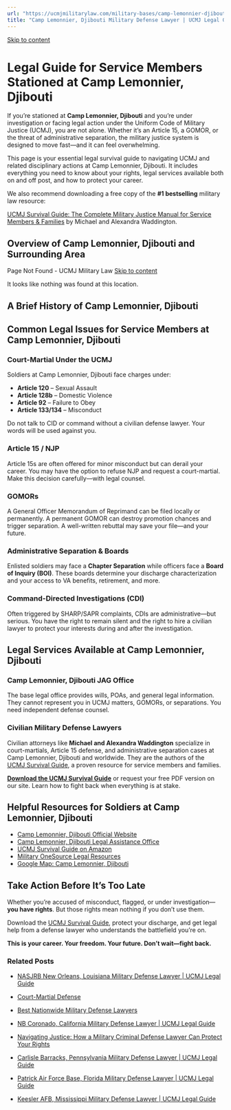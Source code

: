 ```yaml
---
url: "https://ucmjmilitarylaw.com/military-bases/camp-lemonnier-djibouti-military-defense-lawyer-ucmj-legal-guide/"
title: "Camp Lemonnier, Djibouti Military Defense Lawyer | UCMJ Legal Guide"
---
```


[Skip to content](https://ucmjmilitarylaw.com/military-bases/camp-lemonnier-djibouti-military-defense-lawyer-ucmj-legal-guide/#content)

# Legal Guide for Service Members Stationed at Camp Lemonnier, Djibouti

If you’re stationed at **Camp Lemonnier, Djibouti** and you’re under investigation or facing legal action under the Uniform Code of Military Justice (UCMJ), you are not alone. Whether it’s an Article 15, a GOMOR, or the threat of administrative separation, the military justice system is designed to move fast—and it can feel overwhelming.

This page is your essential legal survival guide to navigating UCMJ and related disciplinary actions at Camp Lemonnier, Djibouti. It includes everything you need to know about your rights, legal services available both on and off post, and how to protect your career.

We also recommend downloading a free copy of the **#1 bestselling** military law resource:

[UCMJ Survival Guide: The Complete Military Justice Manual for Service Members & Families](https://www.amazon.com/dp/B0FCDD3B2Z) by Michael and Alexandra Waddington.

## Overview of Camp Lemonnier, Djibouti and Surrounding Area

Page Not Found - UCMJ Military Law [Skip to content](https://ucmjmilitarylaw.com/military-bases/camp-lemonnier-djibouti-military-defense-lawyer-ucmj-legal-guide/%7Blocation7#content)

It looks like nothing was found at this location.

## A Brief History of Camp Lemonnier, Djibouti

## Common Legal Issues for Service Members at Camp Lemonnier, Djibouti

### Court-Martial Under the UCMJ

Soldiers at Camp Lemonnier, Djibouti face charges under:

- **Article 120** – Sexual Assault
- **Article 128b** – Domestic Violence
- **Article 92** – Failure to Obey
- **Article 133/134** – Misconduct

Do not talk to CID or command without a civilian defense lawyer. Your words will be used against you.

### Article 15 / NJP

Article 15s are often offered for minor misconduct but can derail your career. You may have the option to refuse NJP and request a court-martial. Make this decision carefully—with legal counsel.

### GOMORs

A General Officer Memorandum of Reprimand can be filed locally or permanently. A permanent GOMOR can destroy promotion chances and trigger separation. A well-written rebuttal may save your file—and your future.

### Administrative Separation & Boards

Enlisted soldiers may face a **Chapter Separation** while officers face a **Board of Inquiry (BOI)**. These boards determine your discharge characterization and your access to VA benefits, retirement, and more.

### Command-Directed Investigations (CDI)

Often triggered by SHARP/SAPR complaints, CDIs are administrative—but serious. You have the right to remain silent and the right to hire a civilian lawyer to protect your interests during and after the investigation.

## Legal Services Available at Camp Lemonnier, Djibouti

### Camp Lemonnier, Djibouti JAG Office

The base legal office provides wills, POAs, and general legal information. They cannot represent you in UCMJ matters, GOMORs, or separations. You need independent defense counsel.

### Civilian Military Defense Lawyers

Civilian attorneys like **Michael and Alexandra Waddington** specialize in court-martials, Article 15 defense, and administrative separation cases at Camp Lemonnier, Djibouti and worldwide. They are the authors of the [UCMJ Survival Guide](https://www.amazon.com/dp/B0FCDD3B2Z), a proven resource for service members and families.

**[Download the UCMJ Survival Guide](https://www.amazon.com/dp/B0FCDD3B2Z)** or request your free PDF version on our site. Learn how to fight back when everything is at stake.

## Helpful Resources for Soldiers at Camp Lemonnier, Djibouti

- [Camp Lemonnier, Djibouti Official Website](https://ucmjmilitarylaw.com/military-bases/camp-lemonnier-djibouti-military-defense-lawyer-ucmj-legal-guide/%7Blocation12%7D)
- [Camp Lemonnier, Djibouti Legal Assistance Office](https://ucmjmilitarylaw.com/military-bases/camp-lemonnier-djibouti-military-defense-lawyer-ucmj-legal-guide/%7Blocation13%7D)
- [UCMJ Survival Guide on Amazon](https://www.amazon.com/dp/B0FCDD3B2Z)
- [Military OneSource Legal Resources](https://www.militaryonesource.mil/legal/)
- [Google Map: Camp Lemonnier, Djibouti](https://ucmjmilitarylaw.com/military-bases/camp-lemonnier-djibouti-military-defense-lawyer-ucmj-legal-guide/%7Blocation14%7D)

## Take Action Before It’s Too Late

Whether you’re accused of misconduct, flagged, or under investigation— **you have rights**. But those rights mean nothing if you don’t use them.

Download the [UCMJ Survival Guide](https://www.amazon.com/dp/B0FCDD3B2Z), protect your discharge, and get legal help from a defense lawyer who understands the battlefield you’re on.

**This is your career. Your freedom. Your future. Don’t wait—fight back.**

### Related Posts

- [NASJRB New Orleans, Louisiana Military Defense Lawyer \| UCMJ Legal Guide](https://ucmjmilitarylaw.com/nasjrb-new-orleans-louisiana-military-defense-lawyer-ucmj-legal-guide/)
- [Court-Martial Defense](https://ucmjmilitarylaw.com/court-martial/)
- [Best Nationwide Military Defense Lawyers](https://ucmjmilitarylaw.com/military-defense-lawyers/best-nationwide-military-defense-lawyers/)
- [NB Coronado, California Military Defense Lawyer \| UCMJ Legal Guide](https://ucmjmilitarylaw.com/nb-coronado-california-military-defense-lawyer-ucmj-legal-guide/)

- [Navigating Justice: How a Military Criminal Defense Lawyer Can Protect Your Rights](https://ucmjmilitarylaw.com/military-criminal-defense-lawyer/)
- [Carlisle Barracks, Pennsylvania Military Defense Lawyer \| UCMJ Legal Guide](https://ucmjmilitarylaw.com/military-bases/carlisle-barracks-pennsylvania-military-defense-lawyer-ucmj-legal-guide/)
- [Patrick Air Force Base, Florida Military Defense Lawyer \| UCMJ Legal Guide](https://ucmjmilitarylaw.com/patrick-air-force-base-florida-military-defense-lawyer-ucmj-legal-guide/)
- [Keesler AFB, Mississippi Military Defense Lawyer \| UCMJ Legal Guide](https://ucmjmilitarylaw.com/military-bases/keesler-afb-mississippi-military-defense-lawyer-ucmj-legal-guide/)
